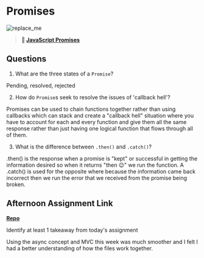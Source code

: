 # Promises

![replace_me](https://codeworks.blob.core.windows.net/public/assets/img/illustrations/placeholder.svg)

> **📖 [JavaScript Promises](https://codeworksacademy.com/fs-student-guide/resources/wk4/02-Promises)**

## Questions

1. What are the three states of a `Promise`?

Pending, resolved, rejected

2. How do `Promise`s seek to resolve the issues of 'callback hell'?

Promises can be used to chain functions together rather than using callbacks which can stack and create a "callback hell" situation where you have to account for each and every function and give them all the same response rather than just having one logical function that flows through all of them.

3. What is the difference between `.then()` and `.catch()`?

.then() is the response when a promise is "kept" or successful in getting the information desired so when it returns "then 😉" we run the function. A .catch() is used for the opposite where because the information came back incorrect then we run the error that we received from the promise being broken.

## Afternoon Assignment Link

**[Repo](https://github.com/jsphbowers/spring23-asyncGregslist)**

Identify at least 1 takeaway from today's assignment

Using the async concept and MVC this week was much smoother and I felt I had a better understanding of how the files work together.